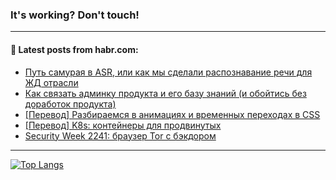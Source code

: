 ### It's working? Don't touch!

---
<!--
#### 🛠️ Technical stack:

![C++](https://img.shields.io/badge/C++-informational?logo=c%2B%2B&style=flat&logoColor=white&color=9C033A)
![Java](https://img.shields.io/badge/Java-informational?logo=java&style=flat&logoColor=white&color=007396)
![Kotlin](https://img.shields.io/badge/Kotlin-informational?logo=Kotlin&style=flat&logoColor=white&color=0095D5)
![JS](https://img.shields.io/badge/JS-informational?logo=javaScript&style=flat&logoColor=black&color=F7Df1E) <br>
![HTML5](https://img.shields.io/badge/HTML5-informational?logo=html5&style=flat&logoColor=white&color=E34F26)
![CSS3](https://img.shields.io/badge/CSS3-informational?logo=css3&style=flat&logoColor=white&color=157286)
![Sass](https://img.shields.io/badge/Saas-informational?logo=sass&style=flat&logoColor=white&color=hotpink)
![PHP](https://img.shields.io/badge/PHP-informational?logo=php&style=flat&logoColor=white&color=777BB4) <br>
![WebPAck](https://img.shields.io/badge/WebPack-informational?logo=webPack&style=flat&logoColor=white&color=FF6F00)
![Bootstrap](https://img.shields.io/badge/Bootstrap-informational?logo=Bootstrap&style=flat&logoColor=white&color=7952B3)
![MySQL](https://img.shields.io/badge/MySQL-informational?logo=MySQL&style=flat&logoColor=white&color=00f) <br>
![NodeJS](https://img.shields.io/badge/NodeJS-informational?logo=node.js&style=flat&logoColor=white&color=43853D)
![Spring](https://img.shields.io/badge/Spring-informational?logo=Spring&style=flat&logoColor=white&color=0A9EDC)
![Angular](https://img.shields.io/badge/Vue-informational?logo=vue.js&style=flat&logoColor=white&color=red)
![Git](https://img.shields.io/badge/Git-informational?logo=git&style=flat&logoColor=white&color=darkorange)

___
-->

#### 💬 Latest posts from habr.com:

<!-- BLOG-POST-LIST:START -->
- [Путь самурая в ASR, или как мы сделали распознавание речи для ЖД отрасли](https://habr.com/ru/post/692296/?utm_source=habrahabr&utm_medium=rss&utm_campaign=692296)
- [Как связать админку продукта и его базу знаний &lpar;и обойтись без доработок продукта&rpar;](https://habr.com/ru/post/691086/?utm_source=habrahabr&utm_medium=rss&utm_campaign=691086)
- [[Перевод] Разбираемся в анимациях и временных переходах в CSS](https://habr.com/ru/post/692466/?utm_source=habrahabr&utm_medium=rss&utm_campaign=692466)
- [[Перевод] K8s: контейнеры для продвинутых](https://habr.com/ru/post/692450/?utm_source=habrahabr&utm_medium=rss&utm_campaign=692450)
- [Security Week 2241: браузер Tor с бэкдором](https://habr.com/ru/post/692440/?utm_source=habrahabr&utm_medium=rss&utm_campaign=692440)
<!-- BLOG-POST-LIST:END -->

---

[![Top Langs](https://github-readme-stats.vercel.app/api/top-langs/?username=zloylis&layout=compact&hide_border=true&theme=dracula)](https://github.com/zloylis)
